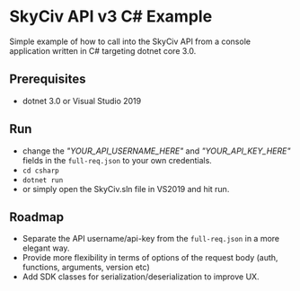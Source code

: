 # SkyCiv API v3 C# Example
Simple example of how to call into the SkyCiv API from a console application written in C# targeting dotnet core 3.0.

## Prerequisites
- dotnet 3.0 or Visual Studio 2019

## Run 
- change the _"YOUR_API_USERNAME_HERE"_  and _"YOUR_API_KEY_HERE"_ fields in the `full-req.json` to your own credentials.
- `cd csharp` 
- `dotnet run`
- or simply open the SkyCiv.sln file in VS2019 and hit run.

## Roadmap
- Separate the API username/api-key from the `full-req.json` in a more elegant way.
- Provide more flexibility in terms of options of the request body (auth, functions, arguments, version etc)
- Add SDK classes for serialization/deserialization to improve UX.